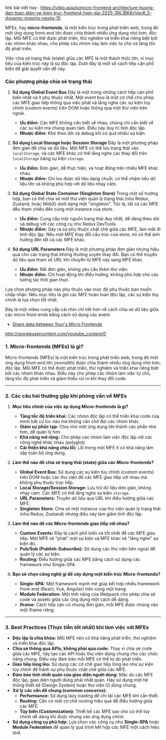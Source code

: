 link bài viết hay : https://viblo.asia/p/micro-frontend-architecture-huong-dan-toan-dien-ve-kien-truc-frontend-hien-dai-2025-3RL1BK8vVao#_5-dynamic-imports-nextjs-15

MFEs, hay **micro-frontends**, là một kiến trúc trong phát triển web, trong đó một ứng dụng front-end lớn được chia thành nhiều ứng dụng nhỏ hơn, độc lập. Mỗi MFE có thể được phát triển, thử nghiệm và triển khai riêng biệt bởi các nhóm khác nhau, cho phép các nhóm này làm việc tự chủ và tăng tốc độ phát triển.

Việc chia sẻ trạng thái (state) giữa các MFE là một thách thức lớn, vì mục tiêu của kiến trúc này là sự độc lập. Dưới đây là một số cách tiếp cận phổ biến để giải quyết vấn đề này.

### Các phương pháp chia sẻ trạng thái

1.  **Sử dụng Global Event Bus**
    Đây là một trong những cách tiếp cận phổ biến nhất và ít phụ thuộc nhất. Một event bus là một cơ chế cho phép các MFE giao tiếp thông qua việc phát và lắng nghe các sự kiện tùy chỉnh (custom events) trên DOM hoặc thông qua một thư viện bên ngoài.
    * **Ưu điểm:** Các MFE không cần biết về nhau, chúng chỉ cần biết về các sự kiện mà chúng quan tâm. Điều này duy trì tính độc lập.
    * **Nhược điểm:** Khó theo dõi và debug khi có quá nhiều sự kiện.

2.  **Sử dụng Local Storage hoặc Session Storage**
    Đây là một phương pháp đơn giản để chia sẻ dữ liệu. Một MFE có thể lưu trạng thái vào `localStorage`, và các MFE khác có thể lắng nghe các thay đổi trên `localStorage` bằng sự kiện `storage`.
    * **Ưu điểm:** Đơn giản, dễ thực hiện, và hoạt động trên nhiều MFE khác nhau.
    * **Nhược điểm:** Chỉ lưu được dữ liệu dạng chuỗi, có thể chậm nếu dữ liệu lớn và không phù hợp với dữ liệu nhạy cảm.

3.  **Sử dụng Global State Container (Singleton Store)**
    Trong một số trường hợp, bạn có thể chia sẻ một thư viện quản lý trạng thái (như Redux, Zustand, hoặc MobX) dưới dạng một "singleton". Tức là, tất cả các MFE đều tham chiếu đến cùng một instance của store.
    * **Ưu điểm:** Cung cấp một nguồn trạng thái duy nhất, dễ dàng theo dõi và debug với các công cụ như Redux DevTools.
    * **Nhược điểm:** Gây ra sự phụ thuộc chặt chẽ giữa các MFE, làm mất đi tính độc lập. Nếu một MFE thay đổi cấu trúc của store, nó có thể ảnh hưởng đến tất cả các MFE khác.

4.  **Sử dụng URL Parameters**
    Đây là một phương pháp đơn giản nhưng hiệu quả cho các trạng thái không thường xuyên thay đổi. Bạn có thể truyền dữ liệu qua tham số URL khi chuyển từ MFE này sang MFE khác.
    * **Ưu điểm:** Rất đơn giản, không yêu cầu thêm thư viện.
    * **Nhược điểm:** Chỉ hoạt động khi điều hướng, không phù hợp cho các tương tác thời gian thực.

Lựa chọn phương pháp nào phụ thuộc vào mức độ phụ thuộc bạn muốn chấp nhận. Nếu mục tiêu là giữ các MFE hoàn toàn độc lập, các sự kiện tùy chỉnh là lựa chọn tốt nhất. 

Đây là một video cung cấp cái nhìn chi tiết hơn về cách chia sẻ dữ liệu giữa các micro front-ends bằng cách sử dụng các event.
* [Share data between Your's Micro Frontends](https://www.youtube.com/watch?v=PlvTveHGe8M)

http://googleusercontent.com/youtube_content/0

### 1. Micro-frontends (MFEs) là gì?

Micro-frontends (MFEs) là một kiến trúc trong phát triển web, trong đó một ứng dụng front-end lớn (monolith) được chia thành nhiều ứng dụng nhỏ hơn, độc lập. Mỗi MFE có thể được phát triển, thử nghiệm và triển khai riêng biệt bởi các nhóm khác nhau. Điều này cho phép các nhóm làm việc tự chủ, tăng tốc độ phát triển và giảm thiểu rủi ro khi thay đổi code.

---

### 2. Các câu hỏi thường gặp khi phỏng vấn về MFEs

1.  **Mục tiêu chính của việc áp dụng Micro-frontends là gì?**
    * **Tăng tốc độ triển khai:** Các nhóm độc lập có thể triển khai code của mình bất cứ lúc nào mà không cần chờ đợi các nhóm khác.
    * **Giảm sự phức tạp:** Chia nhỏ một ứng dụng lớn thành các phần nhỏ hơn, dễ quản lý hơn.
    * **Khả năng mở rộng:** Cho phép các nhóm làm việc độc lập với các công nghệ khác nhau (polyglot).
    * **Cải thiện khả năng chịu lỗi:** Lỗi trong một MFE ít có khả năng làm sập toàn bộ ứng dụng.

2.  **Làm thế nào để chia sẻ trạng thái (state) giữa các Micro-frontends?**
    * **Global Event Bus:** Sử dụng các sự kiện tùy chỉnh (custom events) trên DOM hoặc các thư viện để các MFE giao tiếp với nhau mà không phụ thuộc trực tiếp.
    * **Local Storage/Session Storage:** Lưu trữ dữ liệu đơn giản, không nhạy cảm. Các MFE có thể lắng nghe sự kiện `storage`.
    * **URL Parameters:** Truyền dữ liệu qua URL khi điều hướng giữa các MFE.
    * **Singleton Store:** Chia sẻ một instance của thư viện quản lý trạng thái (như Redux, Zustand) nhưng điều này làm giảm tính độc lập.

3.  **Làm thế nào để các Micro-frontends giao tiếp với nhau?**
    * **Custom Events:** Đây là cách phổ biến và tốt nhất để các MFE giao tiếp. Một MFE sẽ "phát" một sự kiện và MFE khác sẽ "lắng nghe" sự kiện đó.
    * **Pub/Sub (Publish-Subscribe):** Sử dụng các thư viện bên ngoài để quản lý các sự kiện.
    * **Routing:** Điều hướng giữa các MFE bằng cách sử dụng các framework như Single-SPA.

4.  **Bạn sẽ chọn công nghệ gì để xây dựng một kiến trúc Micro-frontends?**
    * **Single-SPA:** Một framework mạnh mẽ giúp kết hợp nhiều framework front-end (React, Vue, Angular) trên cùng một trang.
    * **Module Federation:** Một tính năng của Webpack cho phép chia sẻ code và assets giữa các ứng dụng một cách dễ dàng.
    * **Iframe:** Cách tiếp cận cũ nhưng đơn giản, mỗi MFE được nhúng vào một iframe riêng.

---

### 3. Best Practices (Thực tiễn tốt nhất) khi làm việc với MFEs

* **Độc lập là chìa khóa:** Mỗi MFE nên có khả năng phát triển, thử nghiệm và triển khai độc lập.
* **Chia sẻ thông qua APIs, không phải qua code:** Thay vì chia sẻ code giữa các MFE, hãy tạo các API hoặc thư viện dùng chung cho các chức năng chung. Điều này đảm bảo mỗi MFE có thể tự do phát triển.
* **Giao tiếp lỏng lẻo:** Sử dụng các cơ chế giao tiếp lỏng lẻo như sự kiện tùy chỉnh để tránh sự phụ thuộc chặt chẽ giữa các MFE.
* **Đảm bảo tính nhất quán của giao diện người dùng:** Mặc dù các MFE độc lập, giao diện người dùng phải nhất quán. Hãy sử dụng một hệ thống thiết kế (Design System) hoặc thư viện UI dùng chung.
* **Xử lý các vấn đề chung (common concerns):**
    * **Performance:** Sử dụng lazy loading để chỉ tải các MFE khi cần thiết.
    * **Routing:** Cần có một cơ chế routing hiệu quả để điều hướng giữa các MFE.
    * **Tùy biến (Customization):** Thiết kế các MFE sao cho có thể tùy chỉnh dễ dàng khi được nhúng vào ứng dụng chính.
* **Sử dụng công cụ phù hợp:** Lựa chọn các công cụ như **Single-SPA** hoặc **Module Federation** để quản lý quá trình kết hợp các MFE một cách hiệu quả.